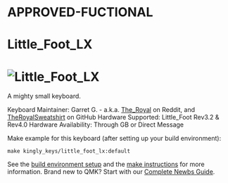 # APPROVED-FUCTIONAL

# Little_Foot_LX

![Little_Foot_LX](https:https://cdn.discordapp.com/attachments/642426539824119849/644976670176182278/image0.jpg//i.imgur.com/M0Usdtg.jpg)
===

A mighty small keyboard.

Keyboard Maintainer: Garret G. - a.k.a. [The_Royal](https://www.reddit.com/user/The_Royal/) on Reddit, and [TheRoyalSweatshirt](https://github.com/TheRoyalSweatshirt) on GitHub
Hardware Supported: Little_Foot Rev3.2 & Rev4.0
Hardware Availability: Through GB or Direct Message 

Make example for this keyboard (after setting up your build environment):

    make kingly_keys/little_foot_lx:default

See the [build environment setup](https://docs.qmk.fm/#/getting_started_build_tools) and the [make instructions](https://docs.qmk.fm/#/getting_started_make_guide) for more information. Brand new to QMK? Start with our [Complete Newbs Guide](https://docs.qmk.fm/#/newbs).


